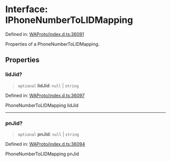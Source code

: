 # Interface: IPhoneNumberToLIDMapping

Defined in: [WAProto/index.d.ts:36091](https://github.com/Fokusdotid/Baileys/blob/4c54e9ae0a9f37422d51e97c3454891bf06f36e1/WAProto/index.d.ts#L36091)

Properties of a PhoneNumberToLIDMapping.

## Properties

### lidJid?

> `optional` **lidJid**: `null` \| `string`

Defined in: [WAProto/index.d.ts:36097](https://github.com/Fokusdotid/Baileys/blob/4c54e9ae0a9f37422d51e97c3454891bf06f36e1/WAProto/index.d.ts#L36097)

PhoneNumberToLIDMapping lidJid

***

### pnJid?

> `optional` **pnJid**: `null` \| `string`

Defined in: [WAProto/index.d.ts:36094](https://github.com/Fokusdotid/Baileys/blob/4c54e9ae0a9f37422d51e97c3454891bf06f36e1/WAProto/index.d.ts#L36094)

PhoneNumberToLIDMapping pnJid
